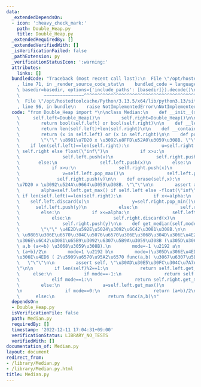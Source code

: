 ```yaml
---
data:
  _extendedDependsOn:
  - icon: ':heavy_check_mark:'
    path: Double_Heap.py
    title: Double_Heap.py
  _extendedRequiredBy: []
  _extendedVerifiedWith: []
  _isVerificationFailed: false
  _pathExtension: py
  _verificationStatusIcon: ':warning:'
  attributes:
    links: []
  bundledCode: "Traceback (most recent call last):\n  File \"/opt/hostedtoolcache/Python/3.13.5/x64/lib/python3.13/site-packages/onlinejudge_verify/documentation/build.py\"\
    , line 71, in _render_source_code_stat\n    bundled_code = language.bundle(stat.path,\
    \ basedir=basedir, options={'include_paths': [basedir]}).decode()\n          \
    \         ~~~~~~~~~~~~~~~^^^^^^^^^^^^^^^^^^^^^^^^^^^^^^^^^^^^^^^^^^^^^^^^^^^^^^^^^^^^^^^^^^\n\
    \  File \"/opt/hostedtoolcache/Python/3.13.5/x64/lib/python3.13/site-packages/onlinejudge_verify/languages/python.py\"\
    , line 96, in bundle\n    raise NotImplementedError\nNotImplementedError\n"
  code: "from Double_Heap import *\n\nclass Median:\n    def __init__(self):\n   \
    \     self.left=Double_Heap()\n        self.right=Double_Heap()\n\n    def __bool__(self):\n\
    \        return bool(self.left) or bool(self.right)\n\n    def __len__(self):\n\
    \        return len(self.left)+len(self.right)\n\n    def __contains__(self, x):\n\
    \        return (x in self.left) or (x in self.right)\n\n    def push(self, x):\n\
    \        \"\"\" \u8981\u7D20 x \u3092\u8FFD\u52A0\u3059\u308B. \"\"\"\n\n    \
    \    if len(self.left)==len(self.right):\n            u=self.right.get_min() if\
    \ self.right else float(\"inf\")\n            if x>u:\n                v=self.right.pop_min()\n\
    \                self.left.push(v)\n                self.right.push(x)\n     \
    \       else:\n                self.left.push(x)\n        else:\n            u=self.left.get_max()\n\
    \            if x>u:\n                self.right.push(x)\n            else:\n\
    \                v=self.left.pop_max()\n                self.left.push(x)\n  \
    \              self.right.push(v)\n\n    def erase(self,x):\n        \"\"\" \u8981\
    \u7D20 x \u3092\u524A\u9664\u3059\u308B. \"\"\"\n\n        assert x in self\n\
    \        alpha=self.left.get_max() if self.left else -float(\"inf\")\n       \
    \ if len(self.left)==len(self.right):\n            if x<=alpha:\n            \
    \    self.left.discard(x)\n                y=self.right.pop_min()\n          \
    \      self.left.push(y)\n            else:\n                self.right.discard(x)\n\
    \        else:\n            if x<=alpha:\n                self.left.discard(x)\n\
    \            else:\n                self.right.discard(x)\n                y=self.left.pop_max()\n\
    \                self.right.push(y)\n\n    def get_median(self,mode=0,func=None):\n\
    \        \"\"\" \u4E2D\u592E\u5024\u3092\u6C42\u3081\u308B.\n\n        [mode]\
    \ \u9805\u306E\u6570\u304C\u5076\u6570\u306E\u3068\u304D\u306E\u4E2D\u592E\u5024\
    \u306E\u6C42\u3081\u65B9\u3092\u6307\u5B9A\u3059\u308B (\u305D\u306E 2\u5024\u3092\
    \ a,b (a<=b) \u3068\u3059\u308B).\n        mode=-1 \u2192 a\n        mode=0  \u2192\
    \ (a+b)/2\n        mode=1 \u2192 b\n        mode=(\u305D\u306E\u4ED6) \u2192 \u305D\
    \u306E\u4ED6 ( 2\u5909\u6570\u95A2\u6570 func(a,b) \u3067\u6307\u5B9A)\n     \
    \   \"\"\"\n\n        assert self, \"\u30AD\u30E5\u30FC\u304C\u7A7A\u3067\u3059\
    \"\n\n        if len(self)%2==1:\n            return self.left.get_max()\n   \
    \     else:\n            if mode==-1:\n                return self.left.get_max()\n\
    \            elif mode==1:\n                return self.right.get_min()\n    \
    \        else:\n                a=self.left.get_max()\n                b=self.right.get_min()\n\
    \n                if mode==0:\n                    return (a+b)/2\n          \
    \      else:\n                    return func(a,b)\n"
  dependsOn:
  - Double_Heap.py
  isVerificationFile: false
  path: Median.py
  requiredBy: []
  timestamp: '2022-12-11 17:04:31+09:00'
  verificationStatus: LIBRARY_NO_TESTS
  verifiedWith: []
documentation_of: Median.py
layout: document
redirect_from:
- /library/Median.py
- /library/Median.py.html
title: Median.py
---
```

